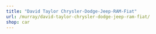 ```yaml
---
title: "David Taylor Chrysler-Dodge-Jeep-RAM-Fiat"
url: /murray/david-taylor-chrysler-dodge-jeep-ram-fiat/
shop: car
---
```


